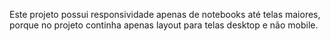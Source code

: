 Este projeto possui responsividade apenas de notebooks até telas maiores, porque no projeto continha apenas layout para telas desktop e não mobile.
